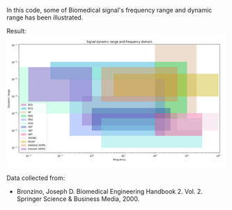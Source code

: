 In this code, some of Biomedical signal's frequency range and dynamic range has been illustrated.

Result:
![result](Biomedical-signals.png)

Data collected from:
* Bronzino, Joseph D. Biomedical Engineering Handbook 2. Vol. 2. Springer Science & Business Media, 2000.